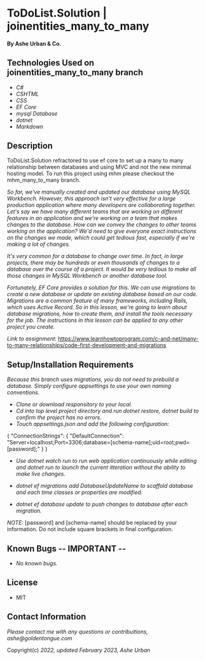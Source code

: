# ToDoList.Solution | joinentities_many_to_many

#### By Ashe Urban & Co.

## Technologies Used on joinentities_many_to_many branch

* _C#_
* _CSHTML_
* _CSS_
* _EF Core_
* _mysql Database_
* _dotnet_
* _Markdown_

## Description

ToDoList.Solution refractored to use ef core to set up a many to many relationship between databases and using MVC and not the new minimal hosting model. To run this project using mhm please checkout the mhm_many_to_many branch.

_So far, we've manually created and updated our database using MySQL Workbench. However, this approach isn't very effective for a large production application where many developers are collaborating together. Let's say we have many different teams that are working on different features in an application and we're working on a team that makes changes to the database. How can we convey the changes to other teams working on the application? We'd need to give everyone exact instructions on the changes we made, which could get tedious fast, especially if we're making a lot of changes._

_It's very common for a database to change over time. In fact, in large projects, there may be hundreds or even thousands of changes to a database over the course of a project. It would be very tedious to make all those changes in MySQL Workbench or another database tool._

_Fortunately, EF Core provides a solution for this. We can use migrations to create a new database or update an existing database based on our code. Migrations are a common feature of many frameworks, including Rails, which uses Active Record. So in this lesson, we're going to learn about database migrations, how to create them, and install the tools necessary for the job. The instructions in this lesson can be applied to any other project you create._

_Link to assignment:_ https://www.learnhowtoprogram.com/c-and-net/many-to-many-relationships/code-first-development-and-migrations

## Setup/Installation Requirements

_Because this branch uses migrations, you do not need to prebuild a database. Simply configure appsettings to use your own naming conventions._

* _Clone or download responsitory to your local._
* _Cd into top level project directory and run dotnet restore, dotnet build to confirm the project has no errors._
* _Touch appsettings.json and add the following configuration:_

{
  "ConnectionStrings": {
      "DefaultConnection": "Server=localhost;Port=3306;database=[schema-name];uid=root;pwd=[password];"
  }
}
* _Use dotnet watch run to run web application continuously while editing and dotnet run to launch the current itteration without the ability to make live changes._

* _dotnet ef migrations add DatabaseUpdateName to scaffold database and each time classes or properties are modified._
* _dotnet ef database update to push changes to database after each migration._

_NOTE:_ [password] and [schema-name] should be replaced by your information. Do not include square brackets in final configuration.

## Known Bugs -- IMPORTANT --

* _No known bugs._

## License

* MIT

## Contact Information

_Please contact me with any questions or contribuitions, ashe@goldentongue.com_

Copyright(c) _2022, updated February 2023, Ashe Urban_
